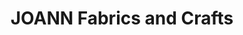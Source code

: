 ---
title: "JOANN Fabrics and Crafts"
url: /dowlen-town-center/joann-fabrics-and-crafts/
shop: craft
---